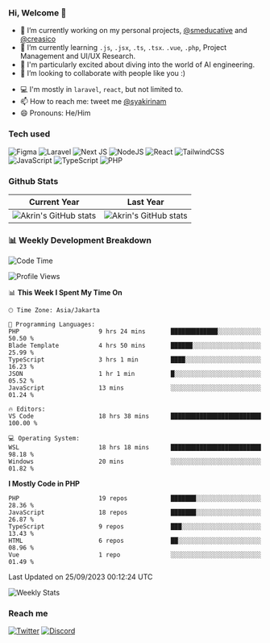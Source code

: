 ### Hi, Welcome 👋

<!--
**akrindev/akrindev** is a ✨ _special_ ✨ repository because its `README.md` (this file) appears on your GitHub profile.

Here are some ideas to get you started:
-->


- 🔭 I’m currently working on my personal projects, [@smeducative](https://github.com/smeducative) and [@creasico](https://github.com/creasico)
- 🌱 I’m currently learning `.js`, `.jsx`, `.ts`, `.tsx`. `.vue`, `.php`, Project Management and UI/UX Research.
- 🤖 I'm particularly excited about diving into the world of AI engineering.
- 👯 I’m looking to collaborate with people like you :)
<!-- - 🤔 I’m looking for help with ... -->
- 💻 I'm mostly in `laravel`, `react`, but not limited to.
- 📫 How to reach me: tweet me [@syakirinam](https://twitter.com/syakirinam)
- 😄 Pronouns: He/Him

### Tech used

![Figma](https://img.shields.io/badge/figma-%23F24E1E.svg?style=for-the-badge&logo=figma&logoColor=white)
![Laravel](https://img.shields.io/badge/laravel-%23FF2D20.svg?style=for-the-badge&logo=laravel&logoColor=white)
![Next JS](https://img.shields.io/badge/Next-black?style=for-the-badge&logo=next.js&logoColor=white)
![NodeJS](https://img.shields.io/badge/node.js-6DA55F?style=for-the-badge&logo=node.js&logoColor=white)
![React](https://img.shields.io/badge/react-%2320232a.svg?style=for-the-badge&logo=react&logoColor=%2361DAFB)
![TailwindCSS](https://img.shields.io/badge/tailwindcss-%2338B2AC.svg?style=for-the-badge&logo=tailwind-css&logoColor=white)
![JavaScript](https://img.shields.io/badge/javascript-%23323330.svg?style=for-the-badge&logo=javascript&logoColor=%23F7DF1E)
![TypeScript](https://img.shields.io/badge/typescript-%23007ACC.svg?style=for-the-badge&logo=typescript&logoColor=white)
![PHP](https://img.shields.io/badge/php-%23777BB4.svg?style=for-the-badge&logo=php&logoColor=white)



### Github Stats
| Current Year | Last Year |
|-----|-----|
|![Akrin's GitHub stats](https://github-readme-stats.vercel.app/api?username=akrindev&show_icons=true&theme=react&count_private=true)|![Akrin's GitHub stats](https://github-readme-stats.vercel.app/api?username=akrindev&show_icons=true&theme=react&count_private=true&include_all_commits=true)|

### 📊 Weekly Development Breakdown

<!--START_SECTION:waka-->
![Code Time](http://img.shields.io/badge/Code%20Time-1%2C165%20hrs%2032%20mins-blue)

![Profile Views](http://img.shields.io/badge/Profile%20Views-5-blue)

📊 **This Week I Spent My Time On** 

```text
🕑︎ Time Zone: Asia/Jakarta

💬 Programming Languages: 
PHP                      9 hrs 24 mins       █████████████░░░░░░░░░░░░   50.50 % 
Blade Template           4 hrs 50 mins       ██████░░░░░░░░░░░░░░░░░░░   25.99 % 
TypeScript               3 hrs 1 min         ████░░░░░░░░░░░░░░░░░░░░░   16.23 % 
JSON                     1 hr 1 min          █░░░░░░░░░░░░░░░░░░░░░░░░   05.52 % 
JavaScript               13 mins             ░░░░░░░░░░░░░░░░░░░░░░░░░   01.24 % 

🔥 Editors: 
VS Code                  18 hrs 38 mins      █████████████████████████   100.00 % 

💻 Operating System: 
WSL                      18 hrs 18 mins      █████████████████████████   98.18 % 
Windows                  20 mins             ░░░░░░░░░░░░░░░░░░░░░░░░░   01.82 % 
```

**I Mostly Code in PHP** 

```text
PHP                      19 repos            ███████░░░░░░░░░░░░░░░░░░   28.36 % 
JavaScript               18 repos            ███████░░░░░░░░░░░░░░░░░░   26.87 % 
TypeScript               9 repos             ███░░░░░░░░░░░░░░░░░░░░░░   13.43 % 
HTML                     6 repos             ██░░░░░░░░░░░░░░░░░░░░░░░   08.96 % 
Vue                      1 repo              ░░░░░░░░░░░░░░░░░░░░░░░░░   01.49 % 
```




 Last Updated on 25/09/2023 00:12:24 UTC
<!--END_SECTION:waka-->

![Weekly Stats](https://github-readme-stats.vercel.app/api/wakatime?username=akrindev&theme=github_dark&layout=compact)


### Reach me
[![Twitter](https://img.shields.io/badge/Twitter-%231DA1F2.svg?style=for-the-badge&logo=Twitter&logoColor=white)](https://twitter.com/syakirinam)
[![Discord](https://img.shields.io/badge/discord-%237289DA.svg?style=for-the-badge&logo=discord&logoColor=white)
](https://discordapp.com/users/561994027054923863)
